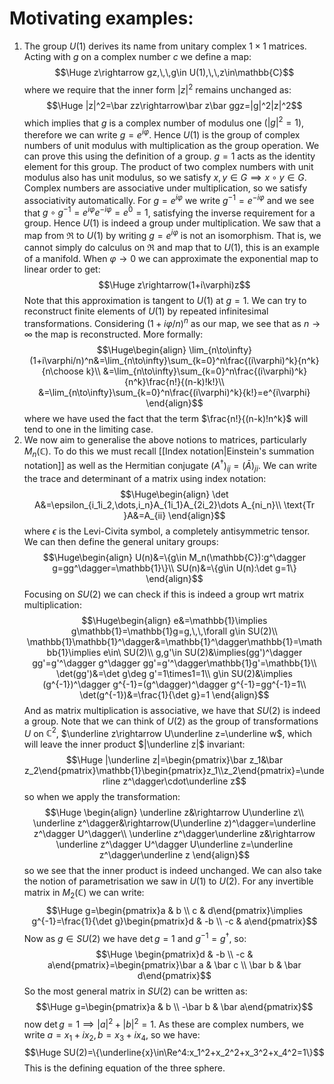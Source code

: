 
# Motivating examples:

1. The group $U(1)$ derives its name from unitary complex $1\times1$ matrices. Acting with $g$ on a complex number $c$ we define a map:$$\Huge z\rightarrow gz,\,\,g\in U(1),\,\,z\in\mathbb{C}$$where we require that the inner form $|z|^2$ remains unchanged as:$$\Huge |z|^2=\bar zz\rightarrow\bar z\bar ggz=|g|^2|z|^2$$which implies that $g$ is a complex number of modulus one ($|g|^2=1$), therefore we can write $g=e^{i\varphi}$. Hence $U(1)$ is the group of complex numbers of unit modulus with multiplication as the group operation. We can prove this using the definition of a group. $g=1$ acts as the identity element for this group. The product of two complex numbers with unit modulus also has unit modulus, so we satisfy $x,y\in G\implies x\circ y\in G$. Complex numbers are associative under multiplication, so we satisfy associativity automatically. For $g=e^{i\varphi}$ we write $g^{-1}=e^{-i\varphi}$ and we see that $g\circ g^{-1}=e^{i\varphi}e^{-i\varphi}=e^0=1$, satisfying the inverse requirement for a group. Hence $U(1)$ is indeed a group under multiplication. We saw that a map from $\Re$ to $U(1)$ by writing $g=e^{i\varphi}$ is not an isomorphism. That is, we cannot simply do calculus on $\Re$ and map that to $U(1)$, this is an example of a manifold. When $\varphi\to0$ we can approximate the exponential map to linear order to get:$$\Huge z\rightarrow(1+i\varphi)z$$Note that this approximation is tangent to $U(1)$ at $g=1$. We can try to reconstruct finite elements of $U(1)$ by repeated infinitesimal transformations. Considering $(1+i\varphi/n)^n$ as our map, we see that as $n\to\infty$ the map is reconstructed. More formally:$$\Huge\begin{align}
\lim_{n\to\infty}(1+i\varphi/n)^n&=\lim_{n\to\infty}\sum_{k=0}^n\frac{(i\varphi)^k}{n^k}{n\choose k}\\
&=\lim_{n\to\infty}\sum_{k=0}^n\frac{(i\varphi)^k}{n^k}\frac{n!}{(n-k)!k!}\\
&=\lim_{n\to\infty}\sum_{k=0}^n\frac{(i\varphi)^k}{k!}=e^{i\varphi}
\end{align}$$where we have used the fact that the term $\frac{n!}{(n-k)!n^k}$ will tend to one in the limiting case.
2. We now aim to generalise the above notions to matrices, particularly $M_n(\mathbb{C})$. To do this we must recall [[Index notation|Einstein's summation notation]] as well as the Hermitian conjugate $(A^\dagger)_{ij}=(\bar A)_{ji}$.  We can write the trace and determinant of a matrix using index notation:$$\Huge\begin{align}
\det A&=\epsilon_{i_1i_2,\dots,i_n}A_{1i_1}A_{2i_2}\dots A_{ni_n}\\
\text{Tr }A&=A_{ii}
\end{align}$$where $\epsilon$ is the Levi-Civita symbol, a completely antisymmetric tensor. We can then define the general unitary groups:$$\Huge\begin{align}
U(n)&=\{g\in M_n(\mathbb{C}):g^\dagger g=gg^\dagger=\mathbb{1}\}\\
SU(n)&=\{g\in U(n):\det g=1\}
\end{align}$$Focusing on $SU(2)$ we can check if this is indeed a group wrt matrix multiplication:$$\Huge\begin{align}
e&=\mathbb{1}\implies g\mathbb{1}=\mathbb{1}g=g,\,\,\forall g\in SU(2)\\
\mathbb{1}\mathbb{1}^\dagger&=\mathbb{1}^\dagger\mathbb{1}=\mathbb{1}\implies e\in\ SU(2)\\
g,g'\in SU(2)&\implies(gg')^\dagger gg'=g'^\dagger g^\dagger gg'=g'^\dagger\mathbb{1}g'=\mathbb{1}\\
\det(gg')&=\det g\deg g'=1\times1=1\\
g\in SU(2)&\implies (g^{-1})^\dagger g^{-1}=(g^\dagger)^\dagger g^{-1}=gg^{-1}=1\\
\det(g^{-1})&=\frac{1}{\det g}=1
\end{align}$$And as matrix multiplication is associative, we have that $SU(2)$ is indeed a group. Note that we can think of $U(2)$ as the group of transformations $U$ on $\mathbb{C}^2$, $\underline z\rightarrow U\underline z=\underline w$, which will leave the inner product $|\underline z|$ invariant:$$\Huge |\underline z|=\begin{pmatrix}\bar z_1&\bar z_2\end{pmatrix}\mathbb{1}\begin{pmatrix}z_1\\z_2\end{pmatrix}=\underline z^\dagger\cdot\underline z$$so when we apply the transformation:$$\Huge \begin{align}
\underline z&\rightarrow U\underline z\\
\underline z^\dagger&\rightarrow(U\underline z)^\dagger=\underline z^\dagger U^\dagger\\
\underline z^\dagger\underline z&\rightarrow \underline z^\dagger U^\dagger U\underline z=\underline z^\dagger\underline z
\end{align}$$so we see that the inner product is indeed unchanged. We can also take the notion of parametrisation we saw in $U(1)$ to $U(2)$. For any invertible matrix in $M_2(\mathbb{C})$ we can write:$$\Huge g=\begin{pmatrix}a & b \\ c & d\end{pmatrix}\implies g^{-1}=\frac{1}{\det g}\begin{pmatrix}d & -b \\ -c & a\end{pmatrix}$$Now as $g\in SU(2)$ we have $\det g=1$ and $g^{-1}=g^\dagger$, so:$$\Huge \begin{pmatrix}d & -b \\ -c & a\end{pmatrix}=\begin{pmatrix}\bar a & \bar c \\ \bar b & \bar d\end{pmatrix}$$So the most general matrix in $SU(2)$ can be written as:$$\Huge g=\begin{pmatrix}a & b \\ -\bar b & \bar  a\end{pmatrix}$$now $\det g=1\implies|a|^2+|b|^2=1$. As these are complex numbers, we write $a=x_1+ix_2,b=x_3+ix_4$, so we have:$$\Huge SU(2)=\{\underline{x}\in\Re^4:x_1^2+x_2^2+x_3^2+x_4^2=1\}$$This is the defining equation of the three sphere.
 
